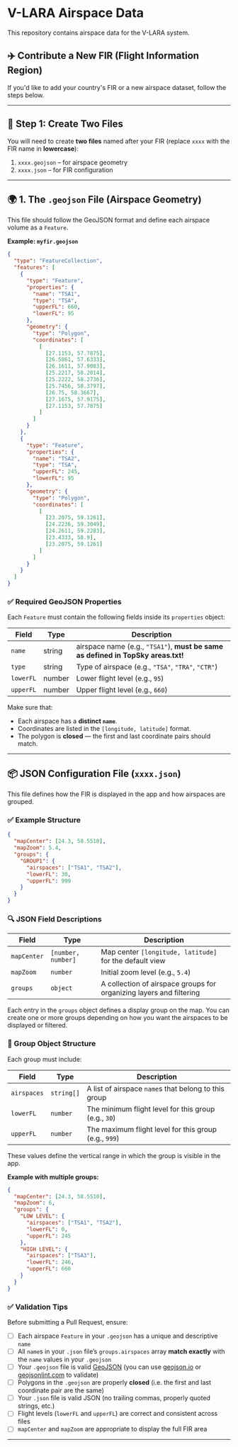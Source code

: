 # V-LARA Airspace Data

This repository contains airspace data for the V-LARA system.

## ✈️ Contribute a New FIR (Flight Information Region)

If you'd like to add your country's FIR or a new airspace dataset, follow the steps below.

---

## 📁 Step 1: Create Two Files

You will need to create **two files** named after your FIR (replace `xxxx` with the FIR name in **lowercase**):

1. `xxxx.geojson` – for airspace geometry
2. `xxxx.json` – for FIR configuration

---

## 🌍 1. The `.geojson` File (Airspace Geometry)

This file should follow the GeoJSON format and define each airspace volume as a `Feature`.

**Example: `myfir.geojson`**

```json
{
  "type": "FeatureCollection",
  "features": [
    {
      "type": "Feature",
      "properties": {
        "name": "TSA1",
        "type": "TSA",
        "upperFL": 660,
        "lowerFL": 95
      },
      "geometry": {
        "type": "Polygon",
        "coordinates": [
          [
            [27.1153, 57.7875],
            [26.5861, 57.6333],
            [26.1611, 57.9083],
            [25.2217, 58.2014],
            [25.2222, 58.2736],
            [25.7456, 58.3797],
            [26.75, 58.3667],
            [27.1675, 57.9175],
            [27.1153, 57.7875]
          ]
        ]
      }
    },
    {
      "type": "Feature",
      "properties": {
        "name": "TSA2",
        "type": "TSA",
        "upperFL": 245,
        "lowerFL": 95
      },
      "geometry": {
        "type": "Polygon",
        "coordinates": [
          [
            [23.2075, 59.1261],
            [24.2236, 59.3049],
            [24.2611, 59.2283],
            [23.4333, 58.9],
            [23.2075, 59.1261]
          ]
        ]
      }
    }
  ]
}
```

### ✅ Required GeoJSON Properties

Each `Feature` must contain the following fields inside its `properties` object:

| Field     | Type   | Description                                  |
|-----------|--------|----------------------------------------------|
| `name`    | string | airspace name (e.g., `"TSA1"`), **must be same as defined in TopSky areas.txt!**  |
| `type`    | string | Type of airspace (e.g., `"TSA"`, `"TRA"`, `"CTR"`) |
| `lowerFL` | number | Lower flight level (e.g., `95`)              |
| `upperFL` | number | Upper flight level (e.g., `660`)             |

Make sure that:
- Each airspace has a **distinct `name`**.
- Coordinates are listed in the `[longitude, latitude]` format.
- The polygon is **closed** — the first and last coordinate pairs should match.

---

## 📦 JSON Configuration File (`xxxx.json`)

This file defines how the FIR is displayed in the app and how airspaces are grouped.

### ✅ Example Structure

```json
{
  "mapCenter": [24.3, 58.5510],
  "mapZoom": 5.4,
  "groups": {
    "GROUP1": {
      "airspaces": ["TSA1", "TSA2"],
      "lowerFL": 30,
      "upperFL": 999
    }
  }
}
```

### 🔍 JSON Field Descriptions

| Field        | Type               | Description                                                            |
|--------------|--------------------|------------------------------------------------------------------------|
| `mapCenter`  | `[number, number]` | Map center `[longitude, latitude]` for the default view                |
| `mapZoom`    | `number`           | Initial zoom level (e.g., `5.4`)                                       |
| `groups`     | `object`           | A collection of airspace groups for organizing layers and filtering    |

Each entry in the `groups` object defines a display group on the map. You can create one or more groups depending on how you want the airspaces to be displayed or filtered.

### 🧱 Group Object Structure

Each group must include:

| Field        | Type       | Description                                                  |
|--------------|------------|--------------------------------------------------------------|
| `airspaces`  | `string[]` | A list of airspace `name`s that belong to this group         |
| `lowerFL`    | `number`   | The minimum flight level for this group (e.g., `30`)         |
| `upperFL`    | `number`   | The maximum flight level for this group (e.g., `999`)        |

These values define the vertical range in which the group is visible in the app.

**Example with multiple groups:**

```json
{
  "mapCenter": [24.3, 58.5510],
  "mapZoom": 6,
  "groups": {
    "LOW LEVEL": {
      "airspaces": ["TSA1", "TSA2"],
      "lowerFL": 0,
      "upperFL": 245
    },
    "HIGH LEVEL": {
      "airspaces": ["TSA3"],
      "lowerFL": 246,
      "upperFL": 660
    }
  }
}
```

### ✅ Validation Tips

Before submitting a Pull Request, ensure:

- [ ] Each airspace `Feature` in your `.geojson` has a unique and descriptive `name`
- [ ] All `name`s in your `.json` file’s `groups.airspaces` array **match exactly** with the `name` values in your `.geojson`
- [ ] Your `.geojson` file is valid [GeoJSON](https://geojson.org/) (you can use [geojson.io](https://geojson.io) or [geojsonlint.com](https://geojsonlint.com) to validate)
- [ ] Polygons in the `.geojson` are properly **closed** (i.e. the first and last coordinate pair are the same)
- [ ] Your `.json` file is valid JSON (no trailing commas, properly quoted strings, etc.)
- [ ] Flight levels (`lowerFL` and `upperFL`) are correct and consistent across files
- [ ] `mapCenter` and `mapZoom` are appropriate to display the full FIR area

---
